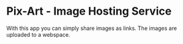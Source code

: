 # Pix-Art - Image Hosting Service

With this app you can simply share images as links. The images are uploaded to a webspace.
